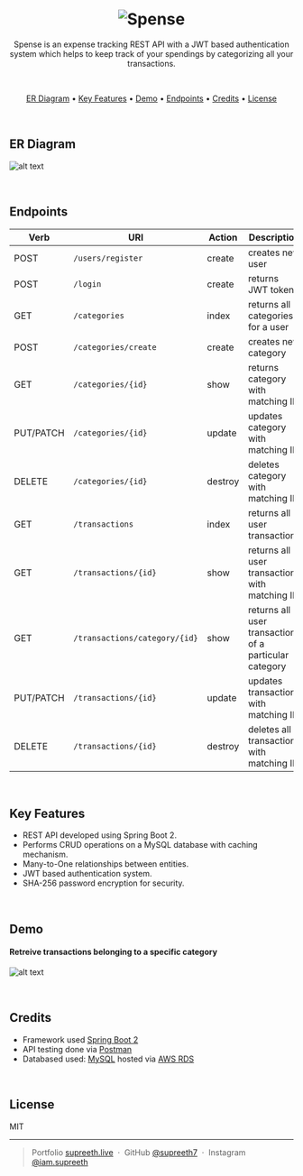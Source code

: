 <h1 align="center">
 <img src="https://www.dropbox.com/s/az1urfq4bs9pkvz/default-monochrome-black.png?raw=true" alt="Spense">
</h1>

<p align="center">Spense is an expense tracking REST API with a JWT based authentication system which helps to keep track of your spendings by categorizing all your transactions.</p>


<br>
<div>
  
<p align="center">
  <a href="#er-diagram">ER Diagram</a> •
  <a href="#key-features">Key Features</a> •
  <a href="#Demo">Demo</a> •
  <a href="#endpoints">Endpoints</a> •
  <a href="#credits">Credits</a> •
  <a href="#license">License</a>
</p>

</div>

<br>

## ER Diagram
![alt text](https://www.dropbox.com/s/77ptw5hm87sv9ci/SpenseDB.png?raw=true)

<br>

## Endpoints

<table>
<thead>
<tr>
<th>Verb</th>
<th>URI</th>
<th>Action</th>
<th>Description</th>
</tr>
</thead>
<tbody>
<tr>
<td>POST</td>
<td><code>/users/register</code></td>
<td>create</td>
<td>creates new user</td>
</tr>
 <tr>
<td>POST</td>
<td><code>/login</code></td>
<td>create</td>
<td>returns JWT token</td>
</tr>
<tr>
<tr>
<td>GET</td>
<td><code>/categories</code></td>
<td>index</td>
<td>returns all categories for a user</td>
</tr>
<td>POST</td>
<td><code>/categories/create</code></td>
<td>create</td>
<td>creates new category</td>
</tr>
<tr>
<td>GET</td>
<td><code>/categories/{id}</code></td>
<td>show</td>
<td>returns category with matching ID</td>
</tr>
<tr>
<td>PUT/PATCH</td>
<td><code>/categories/{id}</code></td>
<td>update</td>
<td>updates category with matching ID</td>
</tr>
<tr>
<td>DELETE</td>
<td><code>/categories/{id}</code></td>
<td>destroy</td>
<td>deletes category with matching ID</td>
</tr>
<tr>
<td>GET</td>
<td><code>/transactions</code></td>
<td>index</td>
<td>returns all user transactions</td>
</tr>
<tr>
<td>GET</td>
<td><code>/transactions/{id}</code></td>
<td>show</td>
<td>returns all user transactions with matching ID</td>
</tr>
<tr>
<td>GET</td>
<td><code>/transactions/category/{id}</code></td>
<td>show</td>
<td>returns all user transactions of a particular category</td>
</tr>
<tr>
<td>PUT/PATCH</td>
<td><code>/transactions/{id}</code></td>
<td>update</td>
<td>updates transaction with matching ID</td>
</tr>
<tr>
<td>DELETE</td>
<td><code>/transactions/{id}</code></td>
<td>destroy</td>
<td>deletes all transactions with matching ID</td>
</tr>
</tbody>
</table>

<br>

## Key Features
* REST API developed using Spring Boot 2.
* Performs CRUD operations on a MySQL database with caching mechanism.
* Many-to-One relationships between entities.
* JWT based authentication system.
* SHA-256 password encryption for security.

<br>

## Demo

#### Retreive transactions belonging to a specific category

![alt text](https://www.dropbox.com/s/lyadzz68sx56j03/getTransactionsByCategory.gif?raw=true)

<br>

## Credits
* Framework used [Spring Boot 2](https://spring.io/projects/spring-boot)
* API testing done via [Postman](https://www.postman.com)
* Databased used: [MySQL](https://www.mysql.com/) hosted via [AWS RDS](https://aws.amazon.com/rds)

<br>

## License

MIT

---

> Portfolio [supreeth.live](https://devfolio.co/@supreeth7700) &nbsp;&middot;&nbsp;
> GitHub [@supreeth7](https://github.com/supreeth7) &nbsp;&middot;&nbsp;
> Instagram [@iam.supreeth](https://www.instagram.com/iam.supreeth)
